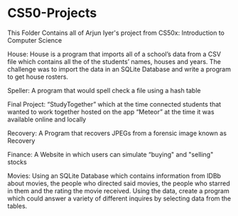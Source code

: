 # CS50-Projects
This Folder Contains all of Arjun Iyer's project from CS50x: Introduction to Computer Science

House: House is a program that imports all of a school’s data from a CSV file which contains all the of the students’ names, houses and years. 
The challenge was to import the data in an SQLite Database and write a program to get house rosters.

Speller: A program that would spell check a file using a hash table 

Final Project: “StudyTogether” which at the time connected students that wanted to work together 
hosted on the app “Meteor” at the time it was available online and locally 

Recovery: A Program that recovers JPEGs from a forensic image known as Recovery

Finance: A Website in which  users can simulate “buying" and "selling" stocks

Movies: Using an SQLite Database which contains information from IDBb about movies, the people who directed said movies, 
the people who starred in them and the rating the movie received. Using the data, create a program which could answer 
a variety of different inquires by selecting data from the tables. 
